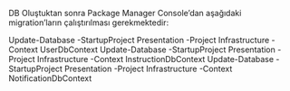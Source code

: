 DB Oluştuktan sonra Package Manager Console’dan aşağıdaki migration’ların çalıştırılması gerekmektedir:

Update-Database -StartupProject Presentation -Project Infrastructure -Context UserDbContext
Update-Database -StartupProject Presentation -Project Infrastructure -Context InstructionDbContext
Update-Database -StartupProject Presentation -Project Infrastructure -Context NotificationDbContext
